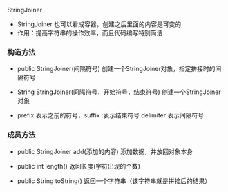 StringJoiner 

- StringJoiner 也可以看成容器，创建之后里面的内容是可变的
- 作用：提高字符串的操作效率，而且代码编写特别简洁



### 构造方法

- public StringJoiner(间隔符号)  创建一个StringJoiner对象，指定拼接时的间隔符号

- String StringJoiner(间隔符号，开始符号，结束符号)  创建一个StringJoiner对象

- prefix:表示之前的符号，suffix :表示结束符号  delimiter 表示间隔符号

### 成员方法

- public StringJoiner add(添加的内容)  添加数据，并放回对象本身

- public int length()                返回长度(字符出现的个数)

- public String  toString()           返回一个字符串（该字符串就是拼接后的结果）